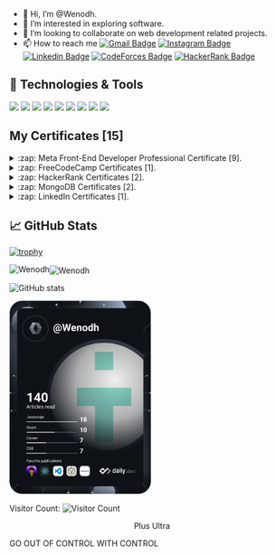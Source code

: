 -   👋 Hi, I’m @Wenodh.
-   👀 I’m interested in exploring software.
-   💞️ I’m looking to collaborate on web development related projects.
-   📫 How to reach me [![Gmail Badge](https://img.shields.io/badge/-vinodkumara3@gmail.com-c14438?style=flat-square&logo=Gmail&logoColor=white&link=mailto:vinodkumara3@gmail.com)](mailto:vinodkumara3@gmail.com) [![Instagram Badge](https://img.shields.io/badge/-we_nodh-purple?style=flat-square&logo=instagram&logoColor=white&link=https://instagram.com/we_nodh/)](https://instagram.com/we_nodh)
[![Linkedin Badge](https://img.shields.io/badge/-Vinod_Kumar_A-blue?style=flat-square&logo=Linkedin&logoColor=white&link=https://www.linkedin.com/in/vinod-kumar-a-6582ab116/)](https://www.linkedin.com/in/vinod-kumar-a-6582ab116/)
[![CodeForces Badge](https://img.shields.io/badge/-Wenodh-yellow?style=flat-square&logo=Codeforces&link="https://codeforces.com/profile/Wenodh/)](https://codeforces.com/profile/Wenodh/)
[![HackerRank Badge](https://img.shields.io/badge/-Vinod_Kumar_A-636262?style=flat-square&logo=HackerRank&link="https://www.hackerrank.com/vinodkumara3/)](https://www.hackerrank.com/vinodkumara3/)
<!-- -   🌱 I’m currently learning wed development. -->
<!-- -   through mail: vinodkumara3@gmail.com -->
<!-- -   HackerRank <a href="https://www.hackerrank.com/certificates/e7beaa3df808">Problem Solving (Intermediate) Certificate</a> -->
<!-- -   <a href="https://codeforces.com/profile/Wenodh">CodeForces</a> -->



## 🔧 Technologies & Tools

![](https://img.shields.io/badge/-Linux-black?logo=linux)
![](https://img.shields.io/badge/-JavaScript-blue?logo=javascript)
![](https://img.shields.io/badge/-Bash-orange?logo=gnu-bash)
![](https://img.shields.io/badge/-Kotlin-blueviolet?logo=kotlin)
![](https://img.shields.io/badge/-React-4D0026?logo=react)
![](https://img.shields.io/badge/-npm-EFDECD?logo=npm)
![](https://img.shields.io/badge/-Node.js-334183?logo=Node.js)
![](https://img.shields.io/badge/-mongodb-c14438?logo=mongodb)
![](https://img.shields.io/badge/-PWA-z19428?logo=Pwa)
<!-- ![](https://img.shields.io/badge/-Html-yellow?logo=html5)
![](https://img.shields.io/badge/-Css-2jbc1a?logo=css3) -->

## My Certificates [15]
<details> <summary>:zap: Meta Front-End Developer Professional Certificate [9].</summary>
 
![image](https://github.com/Wenodh/Wenodh/assets/63317955/b46d874f-2fd9-4078-bf02-ad2e207bbacc)

![image](https://github.com/Wenodh/Wenodh/assets/63317955/05f7374a-0756-4732-a455-f1e0fb070fce)

![image](https://github.com/Wenodh/Wenodh/assets/63317955/abbfd7e5-05a7-48bd-a8dd-817050afc6a7)
![image](https://github.com/Wenodh/Wenodh/assets/63317955/ad21460a-73e4-4894-a46c-e842c52fb584)
![image](https://github.com/Wenodh/Wenodh/assets/63317955/73e2d416-c78f-4e73-ba2f-d1e887d1af0f)
![image](https://github.com/Wenodh/Wenodh/assets/63317955/d65fa618-6db2-448a-bc4f-80c04498d368)

 ![image](https://github.com/Wenodh/Wenodh/assets/63317955/c8380b16-eddd-40ce-a6e1-affb82cdf253)

  ![image](https://github.com/Wenodh/Wenodh/assets/63317955/51a3c801-aa98-4e2d-afab-59a7ad8e607a)

  ![image](https://github.com/Wenodh/Wenodh/assets/63317955/749cdd20-a884-4a97-a9e3-a8b13961d719)


 ![Certificate](https://github.com/Wenodh/Wenodh/assets/63317955/864128ac-dbf1-477f-89ec-10fa35aff751.png)
 

 
</details>
<details> <summary>:zap: FreeCodeCamp Certificates [1].</summary>
 
![Certificate](https://user-images.githubusercontent.com/63317955/123521421-38d7a700-d6d4-11eb-9305-91ffef535c35.png)
 
</details>

<details> <summary>:zap: HackerRank Certificates [2].</summary>
 
![Certificate](https://user-images.githubusercontent.com/63317955/122657957-a7bd7900-d185-11eb-949d-19433c7e1e5c.png)
![Certificate](https://user-images.githubusercontent.com/63317955/122657943-7fce1580-d185-11eb-90ea-f1ae2c29ca45.png)
 
</details>

<details> <summary>:zap: MongoDB Certificates [2].</summary>
 
![M001_proof_of_completion](https://user-images.githubusercontent.com/63317955/140433855-d4cc8887-7194-4637-b7cb-ebf044082e92.jpg)
![M320_proof_of_completion](https://user-images.githubusercontent.com/63317955/140622227-5283164a-5642-4178-8ffe-66e95f8c1941.jpg)
<!-- 
![M320_proof_of_completion](https://university.mongodb.com/course_completion/585d77c0-1530-4128-a13d-0674d9d6f64f?utm_source=copy&utm_medium=social&utm_campaign=university_social_sharing) -->

 
</details>
<details> <summary>:zap: LinkedIn Certificates [1].</summary> 
 
![JavaScript Essential Training](https://user-images.githubusercontent.com/63317955/143783566-f3f08df3-ad72-46cc-ab86-cfbf94e4b60a.png)
 
</details>




## &#x1f4c8; GitHub Stats

 [![trophy](https://github-profile-trophy.vercel.app/?username=wenodh)](https://github.com/ryo-ma/github-profile-trophy)

<p align="left"><img align="left" src="https://github-readme-stats.vercel.app/api/top-langs?username=Wenodh&show_icons=true&locale=en&layout=compact&theme=radical" alt="Wenodh" /></p>

 <p><img align="center" src="https://github-readme-streak-stats.herokuapp.com/?user=Wenodh&theme=radical" alt="Wenodh" /></p>
 


![GitHub stats](https://github-readme-stats.vercel.app/api?username=Wenodh&show_icons=true&count_private=true&theme=radical)

</div>

<!-- ![GitHub Activity Graph](https://activity-graph.herokuapp.com/graph?username=Wenodh&bg_color=000000&color=4fff67&line=4fff67&point=ffffff&area=true&hide_border=true)   -->

<!--![Metrics](https://metrics.lecoq.io/Wenodh?template=terminal&languages=1&stars=1&stackoverflow=1&languages.colors=github&languages.threshold=0%25&stars.limit=4&stackoverflow.user=1934182&stackoverflow.sections=answers-top%2C%20questions-recent&stackoverflow.limit=2&stackoverflow.lines=4&config.timezone=Asia%2FCalcutta)-->

<!-- <a href="https://app.daily.dev/Wenodh"><img src="https://api.daily.dev/devcards/57568fa196e549768b378092e04662c8.png?r=wkz" width="400" alt="Wenodh's Dev Card"/></a> 
[![wenodh's LeetCode stats](https://leetcode-stats-six.vercel.app/?username=wenodh&theme=dark)](https://github.com/wenodh/leetcode-stats)
-->
<a href="https://app.daily.dev/DailyDevTips"><img src="https://github.com/Wenodh/Wenodh/blob/main/devcard.svg" width="250" alt="Wenodh's Dev Card"/></a>
<!-- <a href="https://app.daily.dev/DailyDevTips"><img src="https://github.com/rebelchris/rebelchris/blob/master/devcard.svg" width="400" alt="Chris Bongers's Dev Card"/></a> -->

Visitor Count: ![Visitor Count](https://profile-counter.glitch.me/Wenodh/count.svg)

<!-- Resources -->
<!-- Icons: https://simpleicons.org/ -->
<!-- GitHub Stats: https://github.com/anuraghazra/github-readme-stats -->
<!-- Emojis: https://emojipedia.org/emoji/ -->
<!-- HTML Emojis: https://www.fileformat.info/index.htm -->
<!-- Shields: https://shields.io/ -->
<!-- Awesome GitHub Profile README: https://github.com/abhisheknaiidu/awesome-github-profile-readme -->


<p style="text-align: center;">Plus Ultra</p>
<p>GO OUT OF CONTROL WITH CONTROL</p>
